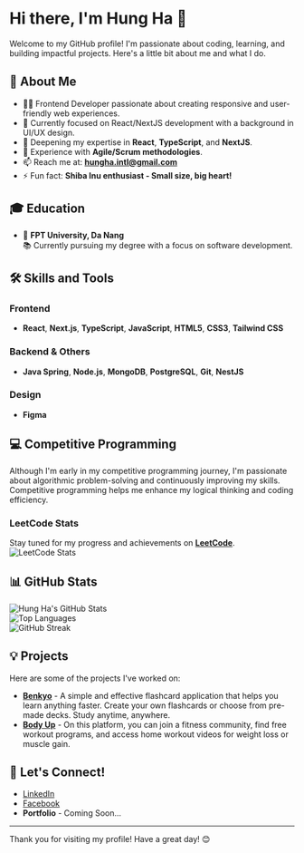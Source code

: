# Hi there, I'm Hung Ha 👋

Welcome to my GitHub profile! I'm passionate about coding, learning, and building impactful projects. Here's a little bit about me and what I do.

## 🚀 About Me
- 👨‍💻 Frontend Developer passionate about creating responsive and user-friendly web experiences.
- 🔭 Currently focused on React/NextJS development with a background in UI/UX design.
- 🌱 Deepening my expertise in **React**, **TypeScript**, and **NextJS**.
- 💼 Experience with **Agile/Scrum methodologies**.
- 📫 Reach me at: **hungha.intl@gmail.com**
- ⚡ Fun fact: **Shiba Inu enthusiast - Small size, big heart!**

## 🎓 Education
- 📍 **FPT University, Da Nang**  
  📚 Currently pursuing my degree with a focus on software development.

## 🛠️ Skills and Tools
### Frontend
- **React**, **Next.js**, **TypeScript**, **JavaScript**, **HTML5**, **CSS3**, **Tailwind CSS**

### Backend & Others
- **Java Spring**, **Node.js**, **MongoDB**, **PostgreSQL**, **Git**, **NestJS**

### Design
- **Figma**

## 💻 Competitive Programming
Although I'm early in my competitive programming journey, I'm passionate about algorithmic problem-solving and continuously improving my skills. Competitive programming helps me enhance my logical thinking and coding efficiency.

### LeetCode Stats
Stay tuned for my progress and achievements on **[LeetCode](https://leetcode.com/u/quanghung309)**.
![LeetCode Stats](https://leetcard.jacoblin.cool/quanghung309?theme=light&font=Karma&ext=heatmap)

## 📊 GitHub Stats
![Hung Ha's GitHub Stats](https://github-readme-stats.vercel.app/api?username=quanghung309&show_icons=true&theme=radical)  
![Top Languages](https://github-readme-stats.vercel.app/api/top-langs/?username=quanghung309&layout=compact&theme=radical)  
![GitHub Streak](https://github-readme-streak-stats.herokuapp.com/?user=quanghung309&theme=radical)

## 💡 Projects
Here are some of the projects I've worked on:
- **[Benkyo](#)** - A simple and effective flashcard application that helps you learn anything faster. Create your own flashcards or choose from pre-made decks. Study anytime, anywhere.
- **[Body Up](#)** - On this platform, you can join a fitness community, find free workout programs, and access home workout videos for weight loss or muscle gain.

## 🤝 Let's Connect!
- [LinkedIn](#)
- [Facebook](#)
- **Portfolio** - Coming Soon...

---

Thank you for visiting my profile! Have a great day! 😊
